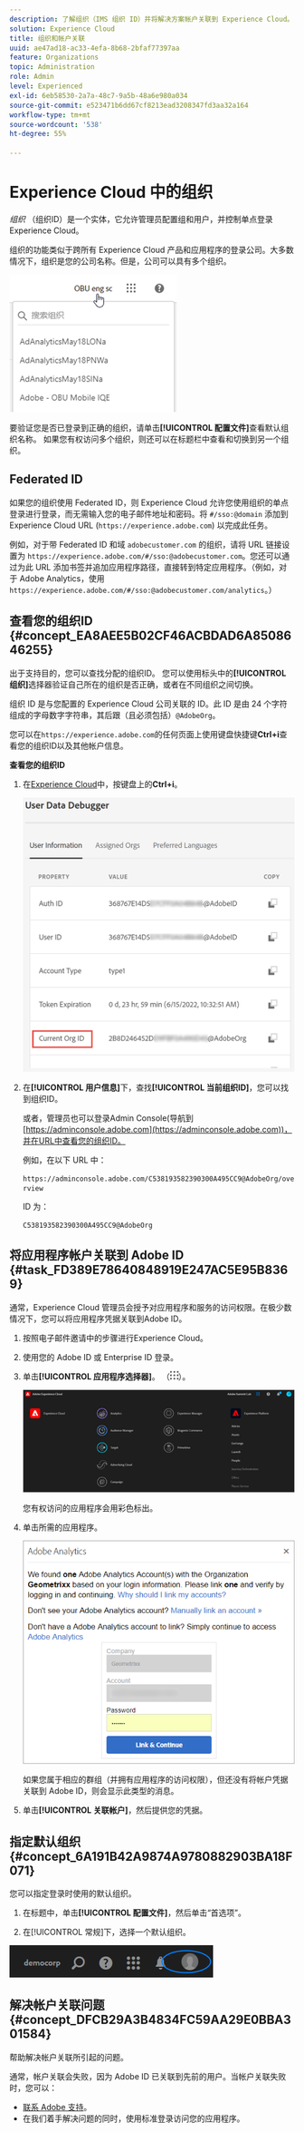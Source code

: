 ```yaml
---
description: 了解组织（IMS 组织 ID）并将解决方案帐户关联到 Experience Cloud。
solution: Experience Cloud
title: 组织和帐户关联
uuid: ae47ad18-ac33-4efa-8b68-2bfaf77397aa
feature: Organizations
topic: Administration
role: Admin
level: Experienced
exl-id: 6eb58530-2a7a-48c7-9a5b-48a6e980a034
source-git-commit: e523471b6dd67cf8213ead3208347fd3aa32a164
workflow-type: tm+mt
source-wordcount: '538'
ht-degree: 55%

---
```


# Experience Cloud 中的组织

*组织* （组织ID）是一个实体，它允许管理员配置组和用户，并控制单点登录Experience Cloud。

组织的功能类似于跨所有 Experience Cloud 产品和应用程序的登录公司。大多数情况下，组织是您的公司名称。但是，公司可以具有多个组织。

![Experience Cloud组织](../assets/organizations-menu.png)

要验证您是否已登录到正确的组织，请单击&#x200B;**[!UICONTROL 配置文件]**&#x200B;查看默认组织名称。 如果您有权访问多个组织，则还可以在标题栏中查看和切换到另一个组织。

## Federated ID

如果您的组织使用 Federated ID，则 Experience Cloud 允许您使用组织的单点登录进行登录，而无需输入您的电子邮件地址和密码。将 `#/sso:@domain` 添加到 Experience Cloud URL (`https://experience.adobe.com`) 以完成此任务。

例如，对于带 Federated ID 和域 `adobecustomer.com` 的组织，请将 URL 链接设置为 `https://experience.adobe.com/#/sso:@adobecustomer.com`。您还可以通过为此 URL 添加书签并追加应用程序路径，直接转到特定应用程序。（例如，对于 Adobe Analytics，使用 `https://experience.adobe.com/#/sso:@adobecustomer.com/analytics`。）

## 查看您的组织ID {#concept_EA8AEE5B02CF46ACBDAD6A8508646255}

出于支持目的，您可以查找分配的组织ID。 您可以使用标头中的&#x200B;**[!UICONTROL 组织]**&#x200B;选择器验证自己所在的组织是否正确，或者在不同组织之间切换。

组织 ID 是与您配置的 Experience Cloud 公司关联的 ID。此 ID 是由 24 个字符组成的字母数字字符串，其后跟（且必须包括）`@AdobeOrg`。

您可以在`https://experience.adobe.com`的任何页面上使用键盘快捷键&#x200B;**Ctrl+i**&#x200B;查看您的组织ID以及其他帐户信息。

**查看您的组织ID**

1. 在[Experience Cloud](https://experience.adobe.com)中，按键盘上的&#x200B;**Ctrl+i**。

   ![已分配组织 ID](../assets/assigned-organization.png)

1. 在&#x200B;**[!UICONTROL 用户信息]**&#x200B;下，查找&#x200B;**[!UICONTROL 当前组织ID]**，您可以找到组织ID。

   或者，管理员也可以登录Admin Console(导航到[https://adminconsole.adobe.com](https://adminconsole.adobe.com))，并在URL中查看您的组织ID。

   例如，在以下 URL 中：

   `https://adminconsole.adobe.com/C538193582390300A495CC9@AdobeOrg/overview`

   ID 为：

   `C538193582390300A495CC9@AdobeOrg`

## 将应用程序帐户关联到 Adobe ID {#task_FD389E78640848919E247AC5E95B8369}

通常，Experience Cloud 管理员会授予对应用程序和服务的访问权限。在极少数情况下，您可以将应用程序凭据关联到Adobe ID。

1. 按照电子邮件邀请中的步骤进行Experience Cloud。

1. 使用您的 Adobe ID 或 Enterprise ID 登录。

1. 单击&#x200B;**[!UICONTROL 应用程序选择器]**。 （![菜单](../assets/menu-icon.png)）。

   ![将应用程序帐户关联到 Adobe ID](../assets/solutions-active.png)

   您有权访问的应用程序会用彩色标出。

1. 单击所需的应用程序。

   ![单击您的应用程序](../assets/analytics-link-accounts.png)

   如果您属于相应的群组（并拥有应用程序的访问权限），但还没有将帐户凭据关联到 Adobe ID，则会显示此类型的消息。

1. 单击&#x200B;**[!UICONTROL 关联帐户]**，然后提供您的凭据。

## 指定默认组织 {#concept_6A191B42A9874A9780882903BA18F071}

您可以指定登录时使用的默认组织。

1. 在标题中，单击&#x200B;**[!UICONTROL 配置文件]**，然后单击“首选项”。

1. 在[!UICONTROL 常规]下，选择一个默认组织。


![编辑个人资料](../assets/edit-profile.png)

## 解决帐户关联问题 {#concept_DFCB29A3B4834FC59AA29E0BBA301584}

帮助解决帐户关联所引起的问题。

通常，帐户关联会失败，因为 Adobe ID 已关联到先前的用户。当帐户关联失败时，您可以：

* [联系 Adobe 支持](https://experienceleague.adobe.com/?support-solution=General#support)。
* 在我们着手解决问题的同时，使用标准登录访问您的应用程序。
